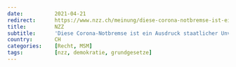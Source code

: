 ```yaml
---
date:          2021-04-21
redirect:      https://www.nzz.ch/meinung/diese-corona-notbremse-ist-ein-ausdruck-staatlicher-unvernunft-ld.1613221
title:         NZZ
subtitle:      'Diese Corona-Notbremse ist ein Ausdruck staatlicher Unvernunft'
country:       CH
categories:    [Recht, MSM]
tags:          [nzz, demokratie, grundgesetze]
---
```

